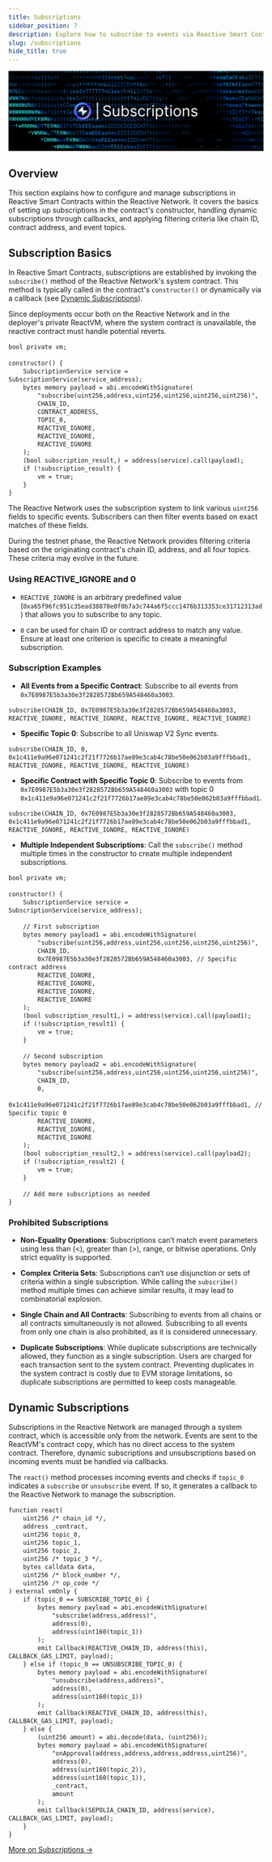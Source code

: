 ```yaml
---
title: Subscriptions
sidebar_position: 7
description: Explore how to subscribe to events via Reactive Smart Contracts, allowing for event-driven interactions and transaction creation.
slug: /subscriptions
hide_title: true
---
```


![Subscriptions Image](./img/subscriptions.jpg)

## Overview

This section explains how to configure and manage subscriptions in Reactive Smart Contracts within the Reactive Network. It covers the basics of setting up subscriptions in the contract's constructor, handling dynamic subscriptions through callbacks, and applying filtering criteria like chain ID, contract address, and event topics.

## Subscription Basics

In Reactive Smart Contracts, subscriptions are established by invoking the `subscribe()` method of the Reactive Network's system contract. This method is typically called in the contract's `constructor()` or dynamically via a callback (see [Dynamic Subscriptions](./subscriptions.md#dynamic-subscriptions)).

Since deployments occur both on the Reactive Network and in the deployer's private ReactVM, where the system contract is unavailable, the reactive contract must handle potential reverts.

```solidity
bool private vm;

constructor() {
    SubscriptionService service = SubscriptionService(service_address);
    bytes memory payload = abi.encodeWithSignature(
        "subscribe(uint256,address,uint256,uint256,uint256,uint256)",
        CHAIN_ID,
        CONTRACT_ADDRESS,
        TOPIC_0,
        REACTIVE_IGNORE,
        REACTIVE_IGNORE,
        REACTIVE_IGNORE
    );
    (bool subscription_result,) = address(service).call(payload);
    if (!subscription_result) {
        vm = true;
    }
}
```

The Reactive Network uses the subscription system to link various `uint256` fields to specific events. Subscribers can then filter events based on exact matches of these fields.

During the testnet phase, the Reactive Network provides filtering criteria based on the originating contract's chain ID, address, and all four topics. These criteria may evolve in the future.

### Using REACTIVE_IGNORE and 0

- `REACTIVE_IGNORE` is an arbitrary predefined value (`0xa65f96fc951c35ead38878e0f0b7a3c744a6f5ccc1476b313353ce31712313ad`) that allows you to subscribe to any topic.

- `0` can be used for chain ID or contract address to match any value. Ensure at least one criterion is specific to create a meaningful subscription.

### Subscription Examples

- **All Events from a Specific Contract**: Subscribe to all events from `0x7E0987E5b3a30e3f2828572Bb659A548460a3003`.

```solidity
subscribe(CHAIN_ID, 0x7E0987E5b3a30e3f2828572Bb659A548460a3003, REACTIVE_IGNORE, REACTIVE_IGNORE, REACTIVE_IGNORE, REACTIVE_IGNORE)
```

- **Specific Topic 0**: Subscribe to all Uniswap V2 Sync events.

```solidity
subscribe(CHAIN_ID, 0, 0x1c411e9a96e071241c2f21f7726b17ae89e3cab4c78be50e062b03a9fffbbad1, REACTIVE_IGNORE, REACTIVE_IGNORE, REACTIVE_IGNORE)
```

- **Specific Contract with Specific Topic 0**: Subscribe to events from `0x7E0987E5b3a30e3f2828572Bb659A548460a3003` with topic 0 `0x1c411e9a96e071241c2f21f7726b17ae89e3cab4c78be50e062b03a9fffbbad1`.

```solidity
subscribe(CHAIN_ID, 0x7E0987E5b3a30e3f2828572Bb659A548460a3003, 0x1c411e9a96e071241c2f21f7726b17ae89e3cab4c78be50e062b03a9fffbbad1, REACTIVE_IGNORE, REACTIVE_IGNORE, REACTIVE_IGNORE)
```

- **Multiple Independent Subscriptions**: Call the `subscribe()` method multiple times in the constructor to create multiple independent subscriptions.

```solidity
bool private vm;

constructor() {
    SubscriptionService service = SubscriptionService(service_address);

    // First subscription
    bytes memory payload1 = abi.encodeWithSignature(
        "subscribe(uint256,address,uint256,uint256,uint256,uint256)",
        CHAIN_ID,
        0x7E0987E5b3a30e3f2828572Bb659A548460a3003, // Specific contract address
        REACTIVE_IGNORE,
        REACTIVE_IGNORE,
        REACTIVE_IGNORE,
        REACTIVE_IGNORE
    );
    (bool subscription_result1,) = address(service).call(payload1);
    if (!subscription_result1) {
        vm = true;
    }

    // Second subscription
    bytes memory payload2 = abi.encodeWithSignature(
        "subscribe(uint256,address,uint256,uint256,uint256,uint256)",
        CHAIN_ID,
        0,
        0x1c411e9a96e071241c2f21f7726b17ae89e3cab4c78be50e062b03a9fffbbad1, // Specific topic 0
        REACTIVE_IGNORE,
        REACTIVE_IGNORE,
        REACTIVE_IGNORE
    );
    (bool subscription_result2,) = address(service).call(payload2);
    if (!subscription_result2) {
        vm = true;
    }

    // Add more subscriptions as needed
}
```

### Prohibited Subscriptions

- **Non-Equality Operations**: Subscriptions can’t match event parameters using less than (\<), greater than (\>), range, or bitwise operations. Only strict equality is supported.

- **Complex Criteria Sets**: Subscriptions can’t use disjunction or sets of criteria within a single subscription. While calling the `subscribe()` method multiple times can achieve similar results, it may lead to combinatorial explosion.

- **Single Chain and All Contracts**: Subscribing to events from all chains or all contracts simultaneously is not allowed. Subscribing to all events from only one chain is also prohibited, as it is considered unnecessary.

- **Duplicate Subscriptions**: While duplicate subscriptions are technically allowed, they function as a single subscription. Users are charged for each transaction sent to the system contract. Preventing duplicates in the system contract is costly due to EVM storage limitations, so duplicate subscriptions are permitted to keep costs manageable.

## Dynamic Subscriptions

Subscriptions in the Reactive Network are managed through a system contract, which is accessible only from the network. Events are sent to the ReactVM's contract copy, which has no direct access to the system contract. Therefore, dynamic subscriptions and unsubscriptions based on incoming events must be handled via callbacks.

The `react()` method processes incoming events and checks if `topic_0` indicates a `subscribe` or `unsubscribe` event. If so, it generates a callback to the Reactive Network to manage the subscription.


```solidity
function react(
    uint256 /* chain_id */,
    address _contract,
    uint256 topic_0,
    uint256 topic_1,
    uint256 topic_2,
    uint256 /* topic_3 */,
    bytes calldata data,
    uint256 /* block_number */,
    uint256 /* op_code */
) external vmOnly {
    if (topic_0 == SUBSCRIBE_TOPIC_0) {
        bytes memory payload = abi.encodeWithSignature(
            "subscribe(address,address)",
            address(0),
            address(uint160(topic_1))
        );
        emit Callback(REACTIVE_CHAIN_ID, address(this), CALLBACK_GAS_LIMIT, payload);
    } else if (topic_0 == UNSUBSCRIBE_TOPIC_0) {
        bytes memory payload = abi.encodeWithSignature(
            "unsubscribe(address,address)",
            address(0),
            address(uint160(topic_1))
        );
        emit Callback(REACTIVE_CHAIN_ID, address(this), CALLBACK_GAS_LIMIT, payload);
    } else {
        (uint256 amount) = abi.decode(data, (uint256));
        bytes memory payload = abi.encodeWithSignature(
            "onApproval(address,address,address,address,uint256)",
            address(0),
            address(uint160(topic_2)),
            address(uint160(topic_1)),
            _contract,
            amount
        );
        emit Callback(SEPOLIA_CHAIN_ID, address(service), CALLBACK_GAS_LIMIT, payload);
    }
}
```

[More on Subscriptions →](../education/module-1/subscriptions.md)